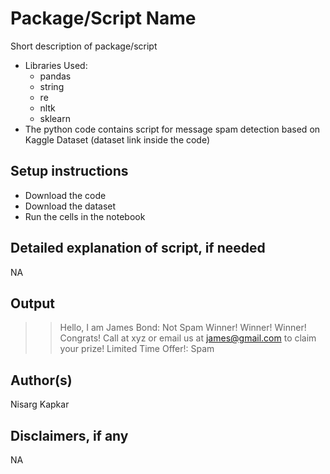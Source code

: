# Package/Script Name

Short description of package/script

- Libraries Used:  
    - pandas
    - string 
    - re
    - nltk
    - sklearn
- The python code contains script for message spam detection based on Kaggle Dataset (dataset link inside the code)

## Setup instructions

- Download the code
- Download the dataset
- Run the cells in the notebook

## Detailed explanation of script, if needed

NA

## Output
>> Hello, I am James Bond: Not Spam
>> Winner! Winner! Winner! Congrats! Call at xyz or email us at james@gmail.com to claim your prize! Limited Time Offer!: Spam
## Author(s)

Nisarg Kapkar

## Disclaimers, if any

NA
